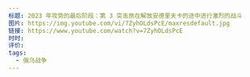 ```yaml
---
标题: 2023 年攻势的最后阶段：第 3 突击旅在解放安德里夫卡的途中进行激烈的战斗
图片: https://img.youtube.com/vi/7ZyhOLdsPcE/maxresdefault.jpg
链接: https://www.youtube.com/watch?v=7ZyhOLdsPcE
时时: 
评价: 
tags:
  - 俄乌战争
---
```


